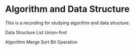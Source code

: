 # Algorithm and Data Structure

This is a recording for studying algorithm and data structure.

Data Structure
  List
  Union-find

Algorithm
  Merge Sort
  Bit Operation
